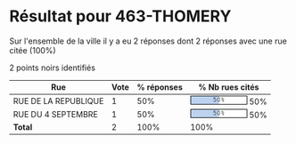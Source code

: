 # Résultat pour 463-THOMERY

Sur l'ensemble de la ville il y a eu 2 réponses dont 2 réponses avec une rue citée (100%)

2 points noirs identifiés

| Rue | Vote | % réponses | % Nb rues cités|
|-----|------|------------|----------------|
| RUE DE LA REPUBLIQUE | 1 | 50% | <img src="../../img/bar_50.gif" />&nbsp;50%|
| RUE DU 4 SEPTEMBRE | 1 | 50% | <img src="../../img/bar_50.gif" />&nbsp;50%|
| **Total** | 2 | 100% | 100%|

